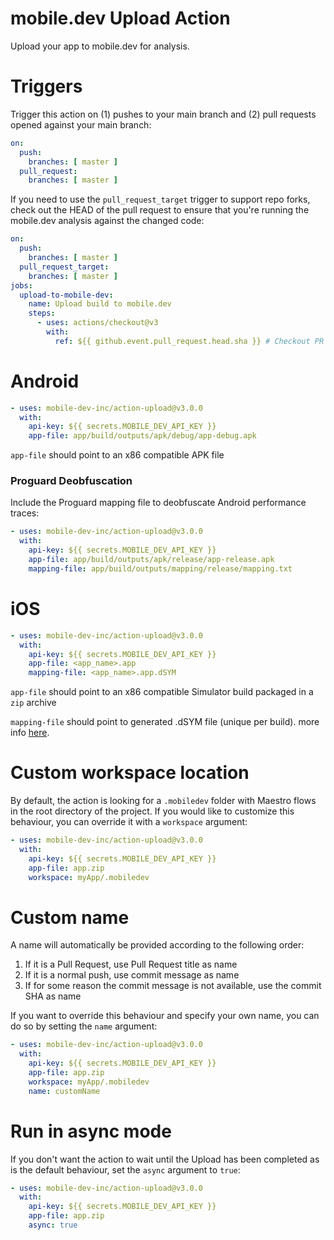 # mobile.dev Upload Action

Upload your app to mobile.dev for analysis.

# Triggers

Trigger this action on (1) pushes to your main branch and (2) pull requests opened against your main branch:


```yaml
on:
  push:
    branches: [ master ]
  pull_request:
    branches: [ master ]
```

If you need to use the `pull_request_target` trigger to support repo forks, check out the HEAD of the pull request to ensure that you're running the mobile.dev analysis against the changed code:

```yaml
on:
  push:
    branches: [ master ]
  pull_request_target:
    branches: [ master ]
jobs:
  upload-to-mobile-dev:
    name: Upload build to mobile.dev
    steps:
      - uses: actions/checkout@v3
        with:
          ref: ${{ github.event.pull_request.head.sha }} # Checkout PR HEAD
```

# Android

```yaml
- uses: mobile-dev-inc/action-upload@v3.0.0
  with:
    api-key: ${{ secrets.MOBILE_DEV_API_KEY }}
    app-file: app/build/outputs/apk/debug/app-debug.apk
```

`app-file` should point to an x86 compatible APK file

### Proguard Deobfuscation

Include the Proguard mapping file to deobfuscate Android performance traces:

```yaml
- uses: mobile-dev-inc/action-upload@v3.0.0
  with:
    api-key: ${{ secrets.MOBILE_DEV_API_KEY }}
    app-file: app/build/outputs/apk/release/app-release.apk
    mapping-file: app/build/outputs/mapping/release/mapping.txt
```

# iOS

```yaml
- uses: mobile-dev-inc/action-upload@v3.0.0
  with:
    api-key: ${{ secrets.MOBILE_DEV_API_KEY }}
    app-file: <app_name>.app
    mapping-file: <app_name>.app.dSYM
```

`app-file` should point to an x86 compatible Simulator build packaged in a `zip` archive

`mapping-file` should point to generated .dSYM file (unique per build). more info [here](https://developer.apple.com/documentation/xcode/building-your-app-to-include-debugging-information). 

# Custom workspace location

By default, the action is looking for a `.mobiledev` folder with Maestro flows in the root directory of the project. If you would like to customize this behaviour, you can override it with a `workspace` argument:

```yaml
- uses: mobile-dev-inc/action-upload@v3.0.0
  with:
    api-key: ${{ secrets.MOBILE_DEV_API_KEY }}
    app-file: app.zip
    workspace: myApp/.mobiledev
```

# Custom name
A name will automatically be provided according to the following order:
1. If it is a Pull Request, use Pull Request title as name
2. If it is a normal push, use commit message as name
3. If for some reason the commit message is not available, use the commit SHA as name

If you want to override this behaviour and specify your own name, you can do so by setting the `name` argument:

```yaml
- uses: mobile-dev-inc/action-upload@v3.0.0
  with:
    api-key: ${{ secrets.MOBILE_DEV_API_KEY }}
    app-file: app.zip
    workspace: myApp/.mobiledev
    name: customName
```


# Run in async mode
If you don't want the action to wait until the Upload has been completed as is the default behaviour, set the `async` argument to `true`:

```yaml
- uses: mobile-dev-inc/action-upload@v3.0.0
  with:
    api-key: ${{ secrets.MOBILE_DEV_API_KEY }}
    app-file: app.zip
    async: true
```